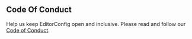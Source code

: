 Code Of Conduct
---------------

Help us keep EditorConfig open and inclusive. Please read and follow our [Code of Conduct][coc].

[coc]: https://github.com/editorconfig/editorconfig/blob/master/CODE_OF_CONDUCT.md
